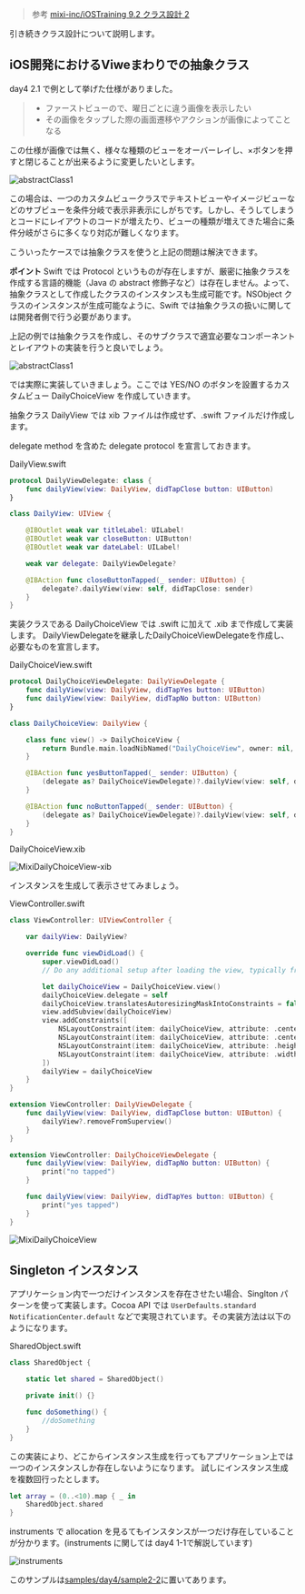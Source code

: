 > 参考 [mixi-inc/iOSTraining 9.2 クラス設計 2](https://github.com/mixi-inc/iOSTraining/wiki/9.2-%E3%82%AF%E3%83%A9%E3%82%B9%E8%A8%AD%E8%A8%88-2)

引き続きクラス設計について説明します。

## iOS開発におけるViweまわりでの抽象クラス

day4 2.1 で例として挙げた仕様がありました。

> - ファーストビューので、曜日ごとに違う画像を表示したい
> - その画像をタップした際の画面遷移やアクションが画像によってことなる

この仕様が画像では無く、様々な種類のビューをオーバーレイし、×ボタンを押すと閉じることが出来るように変更したいとします。

![abstractClass1](https://raw.github.com/mixi-inc/iOSTraining/master/Doc/Images/9.2/abstractClass1.png)

この場合は、一つのカスタムビュークラスでテキストビューやイメージビューなどのサブビューを条件分岐で表示非表示にしがちです。しかし、そうしてしまうとコードにレイアウトのコードが増えたり、ビューの種類が増えてきた場合に条件分岐がさらに多くなり対応が難しくなります。

こういったケースでは抽象クラスを使うと上記の問題は解決できます。

**ポイント**
Swift では Protocol というものが存在しますが、厳密に抽象クラスを作成する言語的機能（Java の abstract 修飾子など）は存在しません。よって、抽象クラスとして作成したクラスのインスタンスも生成可能です。NSObject クラスのインスタンスが生成可能なように、Swift では抽象クラスの扱いに関しては開発者側で行う必要があります。

上記の例では抽象クラスを作成し、そのサブクラスで適宜必要なコンポーネントとレイアウトの実装を行うと良いでしょう。

![abstractClass1](https://raw.github.com/mixi-inc/iOSTraining/master/Doc/Images/9.2/abstractClass2.png)

では実際に実装していきましょう。ここでは YES/NO のボタンを設置するカスタムビュー DailyChoiceView を作成していきます。

抽象クラス DailyView では xib ファイルは作成せず、.swift ファイルだけ作成します。

delegate method を含めた delegate protocol を宣言しておきます。

DailyView.swift

```swift
protocol DailyViewDelegate: class {
    func dailyView(view: DailyView, didTapClose button: UIButton)
}

class DailyView: UIView {

    @IBOutlet weak var titleLabel: UILabel!
    @IBOutlet weak var closeButton: UIButton!
    @IBOutlet weak var dateLabel: UILabel!

    weak var delegate: DailyViewDelegate?

    @IBAction func closeButtonTapped(_ sender: UIButton) {
        delegate?.dailyView(view: self, didTapClose: sender)
    }
}
```

実装クラスである DailyChoiceView では .swift に加えて .xib まで作成して実装します。
DailyViewDelegateを継承したDailyChoiceViewDelegateを作成し、必要なものを宣言します。

DailyChoiceView.swift

```swift
protocol DailyChoiceViewDelegate: DailyViewDelegate {
    func dailyView(view: DailyView, didTapYes button: UIButton)
    func dailyView(view: DailyView, didTapNo button: UIButton)
}

class DailyChoiceView: DailyView {

    class func view() -> DailyChoiceView {
        return Bundle.main.loadNibNamed("DailyChoiceView", owner: nil, options: nil)?.last as! DailyChoiceView
    }

    @IBAction func yesButtonTapped(_ sender: UIButton) {
        (delegate as? DailyChoiceViewDelegate)?.dailyView(view: self, didTapYes: sender)
    }

    @IBAction func noButtonTapped(_ sender: UIButton) {
        (delegate as? DailyChoiceViewDelegate)?.dailyView(view: self, didTapNo: sender)
    }
}

```

DailyChoiceView.xib

![MixiDailyChoiceView-xib](./images/2_2/image3.png)

インスタンスを生成して表示させてみましょう。

ViewController.swift

```swift
class ViewController: UIViewController {

    var dailyView: DailyView?

    override func viewDidLoad() {
        super.viewDidLoad()
        // Do any additional setup after loading the view, typically from a nib.

        let dailyChoiceView = DailyChoiceView.view()
        dailyChoiceView.delegate = self
        dailyChoiceView.translatesAutoresizingMaskIntoConstraints = false
        view.addSubview(dailyChoiceView)
        view.addConstraints([
            NSLayoutConstraint(item: dailyChoiceView, attribute: .centerX, relatedBy: .equal, toItem: view, attribute: .centerX, multiplier: 1, constant: 0),
            NSLayoutConstraint(item: dailyChoiceView, attribute: .centerY, relatedBy: .equal, toItem: view, attribute: .centerY, multiplier: 1, constant: 0),
            NSLayoutConstraint(item: dailyChoiceView, attribute: .height, relatedBy: .equal, toItem: nil, attribute: .notAnAttribute, multiplier: 1, constant: dailyChoiceView.bounds.size.height),
            NSLayoutConstraint(item: dailyChoiceView, attribute: .width, relatedBy: .equal, toItem: nil, attribute: .notAnAttribute, multiplier: 1, constant: dailyChoiceView.bounds.size.width)
        ])
        dailyView = dailyChoiceView
    }
}

extension ViewController: DailyViewDelegate {
    func dailyView(view: DailyView, didTapClose button: UIButton) {
        dailyView?.removeFromSuperview()
    }
}

extension ViewController: DailyChoiceViewDelegate {
    func dailyView(view: DailyView, didTapNo button: UIButton) {
        print("no tapped")
    }

    func dailyView(view: DailyView, didTapYes button: UIButton) {
        print("yes tapped")
    }
}

```

![MixiDailyChoiceView](./images/2_2/image4.png)

## Singleton インスタンス
アプリケーション内で一つだけインスタンスを存在させたい場合、Singlton パターンを使って実装します。Cocoa API では `UserDefaults.standard` `NotificationCenter.default` などで実現されています。その実装方法は以下のようになります。

SharedObject.swift

```swift
class SharedObject {

    static let shared = SharedObject()

    private init() {}

    func doSomething() {
        //doSomething
    }
}
```

この実装により、どこからインスタンス生成を行ってもアプリケーション上では一つのインスタンスしか存在しないようになります。
試しにインスタンス生成を複数回行ったとします。

```swift
let array = (0..<10).map { _ in
    SharedObject.shared
}
```

instruments で allocation を見るてもインスタンスが一つだけ存在していることが分かります。(instruments に関しては day4 1-1で解説しています)

![instruments](./images/2_2/image5.png)

このサンプルは[samples/day4/sample2-2](../../samples/day4/sample2-2)に置いてあります。
